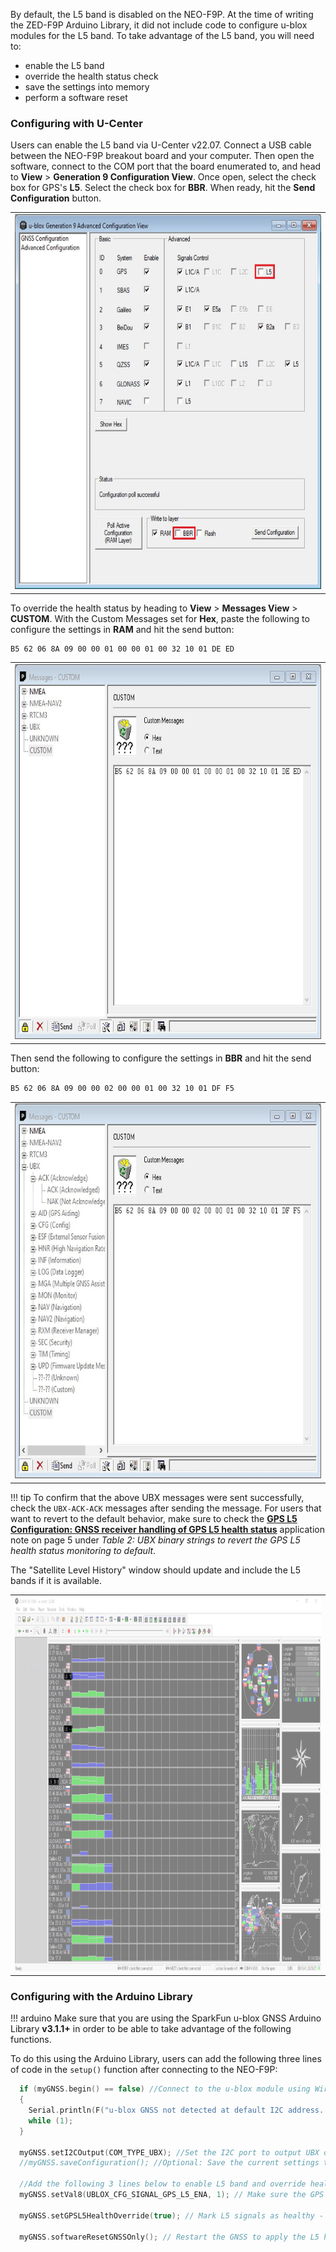 By default, the L5 band is disabled on the NEO-F9P. At the time of writing the ZED-F9P Arduino Library, it did not include code to configure u-blox modules for the L5 band. To take advantage of the L5 band, you will need to:

* enable the L5 band
* override the health status check
* save the settings into memory
* perform a software reset




### Configuring with U-Center

Users can enable the L5 band via U-Center v22.07. Connect a USB cable between the NEO-F9P breakout board and your computer. Then open the software, connect to the COM port that the board enumerated to, and head to **View** > **Generation 9 Configuration View**. Once open, select the check box for GPS's **L5**. Select the check box for **BBR**. When ready, hit the **Send Configuration** button.

<div style="text-align: center;">
  <table>
    <tr style="vertical-align:middle;">
     <td style="text-align: center; vertical-align: middle;"><a href="../assets/img/Enable_L5_Band_Highlighted_u-center.JPG"><img src="../assets/img/Enable_L5_Band_Highlighted_u-center.JPG" width="600px" height="600px" alt="Enable L5 Band with U-Center"></a></td>
    </tr>
  </table>
</div>

To override the health status by heading to **View** > **Messages View** > **CUSTOM**. With the Custom Messages set for **Hex**, paste the following to configure the settings in **RAM** and hit the send button:

``` bash
B5 62 06 8A 09 00 00 01 00 00 01 00 32 10 01 DE ED
```

<div style="text-align: center;">
  <table>
    <tr style="vertical-align:middle;">
     <td style="text-align: center; vertical-align: middle;"><a href="../assets/img/U-Center_Override_Health_StatusL5_RAM.JPG"><img src="../assets/img/U-Center_Override_Health_StatusL5_RAM.JPG" width="600px" height="600px" alt="Override Health Status L5 Band Configured in RAM"></a></td>
    </tr>
  </table>
</div>


Then send the following to configure the settings in **BBR** and hit the send button:

``` bash
B5 62 06 8A 09 00 00 02 00 00 01 00 32 10 01 DF F5
```

<div style="text-align: center;">
  <table>
    <tr style="vertical-align:middle;">
     <td style="text-align: center; vertical-align: middle;"><a href="../assets/img/U-Center_Override_Health_Status_L5_BBR.JPG"><img src="../assets/img/U-Center_Override_Health_Status_L5_BBR.JPG" width="600px" height="600px" alt="Override Health Status L5 Band Configured in BBR"></a></td>
    </tr>
  </table>
</div>

!!! tip
    To confirm that the above UBX messages were sent successfully, check the `UBX-ACK-ACK` messages after sending the message. For users that want to revert to the default behavior, make sure to check the **[GPS L5 Configuration: GNSS receiver handling of GPS L5 health status](http://127.0.0.1:8000/SparkFun_u-blox_NEO-F9P/assets/component_documentation/GPS-L5-configuration_AppNote_UBX-21038688.pdf)** application note on page 5 under *Table 2: UBX binary strings to revert the GPS L5 health status monitoring to default*.

The "Satellite Level History" window should update and include the L5 bands if it is available.

<div style="text-align: center;">
  <table>
    <tr style="vertical-align:middle;">
     <td style="text-align: center; vertical-align: middle;"><a href="../assets/img/U-Center_L5_Band_Satellite_Level_History_Highlighted.JPG"><img src="../assets/img/U-Center_L5_Band_Satellite_Level_History_Highlighted.JPG" width="600px" height="600px" alt="L5 Band Displaying in Satellite Level History with U-Center"></a></td>
    </tr>
  </table>
</div>



### Configuring with the Arduino Library

!!! arduino
    Make sure that you are using the SparkFun u-blox GNSS Arduino Library **v3.1.1+** in order to be able to take advantage of the following functions.

To do this using the Arduino Library, users can add the following three lines of code in the `setup()` function after connecting to the NEO-F9P:

```c
  if (myGNSS.begin() == false) //Connect to the u-blox module using Wire port
  {
    Serial.println(F("u-blox GNSS not detected at default I2C address. Please check wiring. Freezing."));
    while (1);
  }

  myGNSS.setI2COutput(COM_TYPE_UBX); //Set the I2C port to output UBX only (turn off NMEA noise)
  //myGNSS.saveConfiguration(); //Optional: Save the current settings to flash and BBR

  //Add the following 3 lines below to enable L5 band and override health status check on the NEO-F9P
  myGNSS.setVal8(UBLOX_CFG_SIGNAL_GPS_L5_ENA, 1); // Make sure the GPS L5 band is enabled (needed on the NEO-F9P)

  myGNSS.setGPSL5HealthOverride(true); // Mark L5 signals as healthy - store in RAM and BBR

  myGNSS.softwareResetGNSSOnly(); // Restart the GNSS to apply the L5 health override
```
